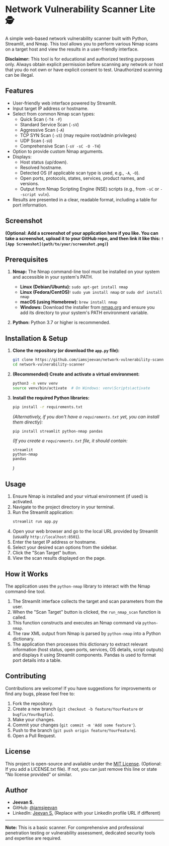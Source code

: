 # Network Vulnerability Scanner Lite 🕵️

A simple web-based network vulnerability scanner built with Python, Streamlit, and Nmap. This tool allows you to perform various Nmap scans on a target host and view the results in a user-friendly interface.

**Disclaimer:** This tool is for educational and authorized testing purposes only. Always obtain explicit permission before scanning any network or host that you do not own or have explicit consent to test. Unauthorized scanning can be illegal.

## Features

*   User-friendly web interface powered by Streamlit.
*   Input target IP address or hostname.
*   Select from common Nmap scan types:
    *   Quick Scan (`-T4 -F`)
    *   Standard Service Scan (`-sV`)
    *   Aggressive Scan (`-A`)
    *   TCP SYN Scan (`-sS`) (may require root/admin privileges)
    *   UDP Scan (`-sU`)
    *   Comprehensive Scan (`-sV -sC -O -T4`)
*   Option to provide custom Nmap arguments.
*   Displays:
    *   Host status (up/down).
    *   Resolved hostname.
    *   Detected OS (if applicable scan type is used, e.g., `-A`, `-O`).
    *   Open ports, protocols, states, services, product names, and versions.
    *   Output from Nmap Scripting Engine (NSE) scripts (e.g., from `-sC` or `--script vuln`).
*   Results are presented in a clear, readable format, including a table for port information.

## Screenshot

**(Optional: Add a screenshot of your application here if you like. You can take a screenshot, upload it to your GitHub repo, and then link it like this: `![App Screenshot](path/to/your/screenshot.png)`)**

## Prerequisites

1.  **Nmap:** The Nmap command-line tool must be installed on your system and accessible in your system's PATH.
    *   **Linux (Debian/Ubuntu):** `sudo apt-get install nmap`
    *   **Linux (Fedora/CentOS):** `sudo yum install nmap` or `sudo dnf install nmap`
    *   **macOS (using Homebrew):** `brew install nmap`
    *   **Windows:** Download the installer from [nmap.org](https://nmap.org/download.html) and ensure you add its directory to your system's PATH environment variable.

2.  **Python:** Python 3.7 or higher is recommended.

## Installation & Setup

1.  **Clone the repository (or download the `app.py` file):**
    ```bash
    git clone https://github.com/iamsjeevan/network-vulnerability-scanner.git # Replace with your actual repo URL
    cd network-vulnerability-scanner
    ```

2.  **(Recommended) Create and activate a virtual environment:**
    ```bash
    python3 -m venv venv
    source venv/bin/activate  # On Windows: venv\Scripts\activate
    ```

3.  **Install the required Python libraries:**
    ```bash
    pip install -r requirements.txt
    ```
    *(Alternatively, if you don't have a `requirements.txt` yet, you can install them directly):*
    ```bash
    pip install streamlit python-nmap pandas
    ```

    *(If you create a `requirements.txt` file, it should contain:*
    ```
    streamlit
    python-nmap
    pandas
    ```
    *)*

## Usage

1.  Ensure Nmap is installed and your virtual environment (if used) is activated.
2.  Navigate to the project directory in your terminal.
3.  Run the Streamlit application:
    ```bash
    streamlit run app.py
    ```
4.  Open your web browser and go to the local URL provided by Streamlit (usually `http://localhost:8501`).
5.  Enter the target IP address or hostname.
6.  Select your desired scan options from the sidebar.
7.  Click the "Scan Target" button.
8.  View the scan results displayed on the page.

## How it Works

The application uses the `python-nmap` library to interact with the Nmap command-line tool.
1.  The Streamlit interface collects the target and scan parameters from the user.
2.  When the "Scan Target" button is clicked, the `run_nmap_scan` function is called.
3.  This function constructs and executes an Nmap command via `python-nmap`.
4.  The raw XML output from Nmap is parsed by `python-nmap` into a Python dictionary.
5.  The application then processes this dictionary to extract relevant information (host status, open ports, services, OS details, script outputs) and displays it using Streamlit components. Pandas is used to format port details into a table.

## Contributing

Contributions are welcome! If you have suggestions for improvements or find any bugs, please feel free to:
1.  Fork the repository.
2.  Create a new branch (`git checkout -b feature/YourFeature` or `bugfix/YourBugfix`).
3.  Make your changes.
4.  Commit your changes (`git commit -m 'Add some feature'`).
5.  Push to the branch (`git push origin feature/YourFeature`).
6.  Open a Pull Request.

## License

This project is open-source and available under the [MIT License](LICENSE.txt). (Optional: If you add a LICENSE.txt file). If not, you can just remove this line or state "No license provided" or similar.

## Author

*   **Jeevan S.**
*   GitHub: [@iamsjeevan](https://github.com/iamsjeevan)
*   LinkedIn: [Jeevan S.](https://www.linkedin.com/in/jeevan-s-655393331) (Replace with your LinkedIn profile URL if different)

---

**Note:** This is a basic scanner. For comprehensive and professional penetration testing or vulnerability assessment, dedicated security tools and expertise are required.
